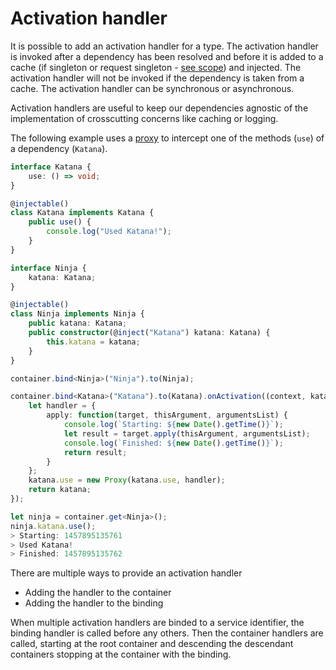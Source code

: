 # Activation handler

It is possible to add an activation handler for a type. The activation handler is invoked after a dependency has been resolved and before it is added to a cache (if singleton or request singleton - [see scope](https://github.com/inversify/InversifyJS/blob/master/wiki/scope.md)) and injected. The activation handler will not be invoked if the dependency is taken from a cache.  The activation handler can be synchronous or asynchronous.

Activation handlers are useful to keep our dependencies agnostic of the implementation of crosscutting concerns like caching or logging. 

The following example uses a [proxy](https://developer.mozilla.org/en-US/docs/Web/JavaScript/Reference/Global_Objects/Proxy) to intercept one of the methods (`use`) of a dependency (`Katana`).

```ts
interface Katana {
    use: () => void;
}

@injectable()
class Katana implements Katana {
    public use() {
        console.log("Used Katana!");
    }
}

interface Ninja {
    katana: Katana;
}

@injectable()
class Ninja implements Ninja {
    public katana: Katana;
    public constructor(@inject("Katana") katana: Katana) {
        this.katana = katana;
    }
}
```

```ts
container.bind<Ninja>("Ninja").to(Ninja);

container.bind<Katana>("Katana").to(Katana).onActivation((context, katana) => {
    let handler = {
        apply: function(target, thisArgument, argumentsList) {
            console.log(`Starting: ${new Date().getTime()}`);
            let result = target.apply(thisArgument, argumentsList);
            console.log(`Finished: ${new Date().getTime()}`);
            return result;
        }
    };
    katana.use = new Proxy(katana.use, handler);
    return katana;
});
```

```ts
let ninja = container.get<Ninja>();
ninja.katana.use();
> Starting: 1457895135761
> Used Katana!
> Finished: 1457895135762
```

There are multiple ways to provide an activation handler

- Adding the handler to the container
- Adding the handler to the binding

When multiple activation handlers are binded to a service identifier, the binding handler is called before any others. Then the container handlers are called, starting at the root container and descending the descendant containers stopping at the container with the binding.
